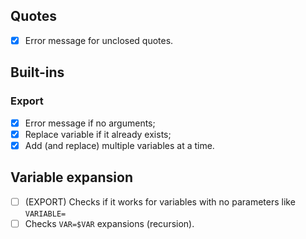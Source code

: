 ## Quotes
- [x] Error message for unclosed quotes.

## Built-ins
### Export
- [x] Error message if no arguments;
- [x] Replace variable if it already exists; 
- [x] Add (and replace) multiple variables at a time.

## Variable expansion
- [ ]  (EXPORT) Checks if it works for variables with no parameters like `VARIABLE=`
- [ ]  Checks `VAR=$VAR` expansions (recursion).